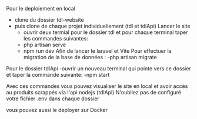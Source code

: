 Pour le deploiement en local
- clone du dossier tdl-website
- puis clone de chaque projet individuellement (tdl et tdlApi)
  Lancer le site
  - ouvrir deux termial pour le dossier tdl et pour chaque terminal taper les commandes suivantes:
  - php artisan serve
  - npm run dev
  Afin de lancer le laravel et Vite
Pour effectuer la migration de la base de données :
-php artisan migrate

Pour le dossier tdlApi
-ouvrir un nouveau terminal qui pointe vers ce dossier et taper la commande suivante:
-npm start

Avec ces commandes vous pouvez visualiser le site en local et avoir accés au produits scrappés via l'api nodejs (tdlApi)
N'oubliez pas de configuré votre fichier .env dans chaque dossier

vous pouvez aussi le deployer sur Docker
